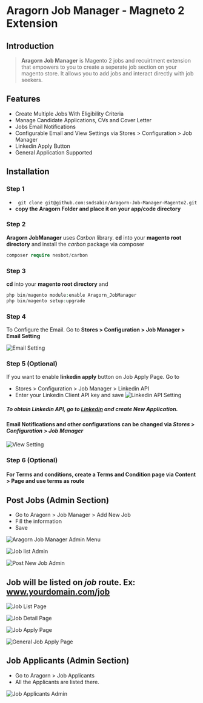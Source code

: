 # Aragorn Job Manager - Magneto 2 Extension

## Introduction

> **Aragorn Job Manager** is Magento 2 jobs and recuirtment extension that empowers to you to create a seperate job section on your magento store.  It  allows you to add jobs and interact directly with job seekers.

## Features

* Create Multiple Jobs With Eligibility Criteria
* Manage Candidate Applications, CVs and Cover Letter
*  Jobs Email Notifications
* Configurable Email and View Settings via Stores > Configuration > Job Manager
* Linkedin Apply Button
* General Application Supported

## Installation

### Step 1
* ``` git clone git@github.com:sndsabin/Aragorn-Job-Manager-Magento2.git```
*  **copy the Aragorn Folder and place it on your app/code directory**

### Step 2
**Aragorn JobManager** uses *Carbon* library.  **cd** into your **magento root directory** and install the *carbon* package via composer
```php
composer require nesbot/carbon
```

### Step 3
 **cd** into your **magento root directory** and
```php
php bin/magento module:enable Aragorn_JobManager
php bin/magento setup:upgrade
```
### Step 4
To Configure the Email. Go to 
**Stores > Configuration > Job Manager > Email Setting**

![Email Setting](/Screenshots/email-setting-configuration.png "Email Configuration ")
### Step 5 (Optional)
If you want to enable **linkedin apply** button on Job Apply Page. Go to 
* Stores > Configuration > Job Manager > Linkedin API
* Enter your Linkedin Client API key and save
![Linkedin API Setting](/Screenshots/linkedin-API-configuration.png "Linkedin API Configuration")

##### To obtain Linkedin API, go to [Linkedin](developer.linkedin.com) and create New Application.

#### Email Notifications and other configurations can be changed via *Stores > Configuration > Job Manager* 

![View Setting](/Screenshots/view-setting-configuration.png "View Setting Configuration")

### Step 6 (Optional)
#### For Terms and conditions, create a Terms and Condition page via Content > Page and use **terms** as route

## Post Jobs (Admin Section)
* Go to Aragorn > Job Manager > Add New Job
* Fill the information 
* Save

![Aragorn Job Manager Admin Menu](/Screenshots/jobmanager-admin-menu.png "Aragorn Job Manager Admin Menu")

![Job list Admin](/Screenshots/job-list-admin.png "Job List Admin")

![Post New Job Admin](/Screenshots/post-new-job-admin.png "New Job Form Admin")



## Job will be listed on *job* route. Ex: www.yourdomain.com/job
![Job List Page](/Screenshots/job-list-frontend.png "Job Listing Frontend")

![Job Detail Page](/Screenshots/job-detail-page-frontend.png "Job Detail Page Frontend")

![Job Apply Page](/Screenshots/job-apply-frontend.png "Job Apply Frontend")

![General Job Apply Page](/Screenshots/general-application-frontend.png "General Application Frontend")

## Job Applicants (Admin Section)
* Go to Aragorn > Job Applicants 
* All the Applicants are listed there.

![Job Applicants Admin](/Screenshots/jobapplicants-admin.png "Job Applicants Admin")
